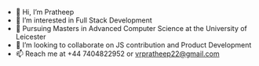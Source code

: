 - 👋 Hi, I’m Pratheep
- 👀 I’m interested in Full Stack Development
- 🌱 Pursuing Masters in Advanced Computer Science at the University of Leicester
- 💞️ I’m looking to collaborate on JS contribution and Product Development
- 📫 Reach me at +44 7404822952 or vrpratheep22@gmail.com

<!---
vrpratheep22/vrpratheep22 is a ✨ special ✨ repository because its `README.md` (this file) appears on your GitHub profile.
You can click the Preview link to take a look at your changes.
--->
